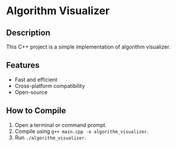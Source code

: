 # Algorithm Visualizer

## Description
This C++ project is a simple implementation of algorithm visualizer.

## Features
- Fast and efficient
- Cross-platform compatibility
- Open-source

## How to Compile
1. Open a terminal or command prompt.
2. Compile using `g++ main.cpp -o algorithm_visualizer`.
3. Run `./algorithm_visualizer`.